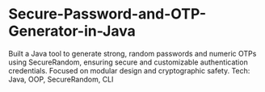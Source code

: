 # Secure-Password-and-OTP-Generator-in-Java
Built a Java tool to generate strong, random passwords and numeric OTPs using SecureRandom, ensuring secure and customizable authentication credentials. Focused on modular design and cryptographic safety.  Tech: Java, OOP, SecureRandom, CLI
